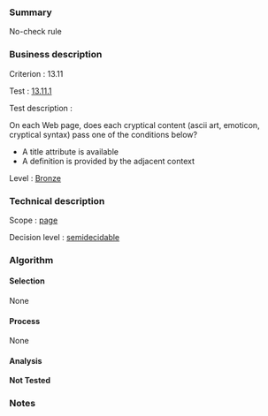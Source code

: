 ### Summary

No-check rule

### Business description

Criterion : 13.11

Test : [13.11.1](http://www.accessiweb.org/index.php/accessiweb-22-english-version.html#test-13-11-1)

Test description :

On each Web page, does each cryptical content (ascii art, emoticon,
cryptical syntax) pass one of the conditions below?

-   A title attribute is available
-   A definition is provided by the adjacent context

Level : [Bronze](/en/category/rules-design/accessiweb-11/level/bronze)

### Technical description

Scope : [page](/en/category/rules-design/accessiweb-11/scope/page)

Decision level :
[semidecidable](/en/category/rules-design/accessiweb-11/decision-level/semidecidable)

### Algorithm

#### Selection

None

#### Process

None

#### Analysis

**Not Tested**

### Notes


